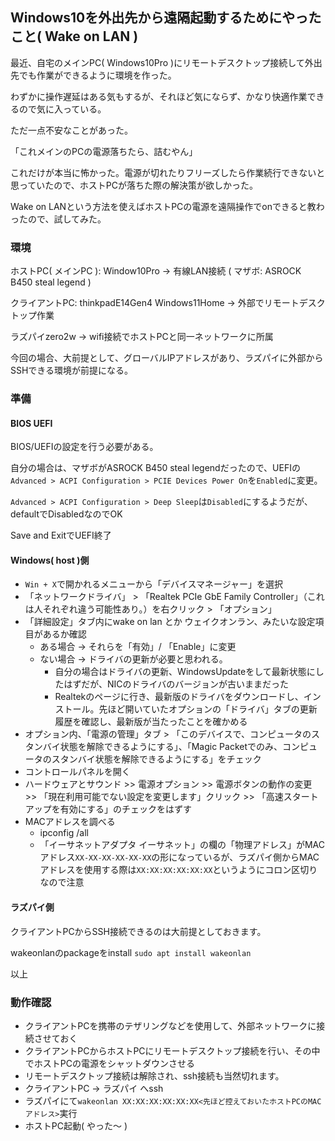 ## Windows10を外出先から遠隔起動するためにやったこと( Wake on LAN )

最近、自宅のメインPC( Windows10Pro )にリモートデスクトップ接続して外出先でも作業ができるように環境を作った。

わずかに操作遅延はある気もするが、それほど気にならず、かなり快適作業できるので気に入っている。

ただ一点不安なことがあった。

「これメインのPCの電源落ちたら、詰むやん」

これだけが本当に怖かった。電源が切れたりフリーズしたら作業続行できないと思っていたので、ホストPCが落ちた際の解決策が欲しかった。

Wake on LANという方法を使えばホストPCの電源を遠隔操作でonできると教わったので、試してみた。

### 環境
ホストPC( メインPC ): Window10Pro -> 有線LAN接続 ( マザボ: ASROCK B450 steal legend )

クライアントPC: thinkpadE14Gen4 Windows11Home -> 外部でリモートデスクトップ作業

ラズパイzero2w -> wifi接続でホストPCと同一ネットワークに所属

今回の場合、大前提として、グローバルIPアドレスがあり、ラズパイに外部からSSHできる環境が前提になる。

### 準備
#### BIOS UEFI
BIOS/UEFIの設定を行う必要がある。

自分の場合は、マザボがASROCK B450 steal legendだったので、UEFIの`Advanced > ACPI Configuration > PCIE Devices Power On`を`Enabled`に変更。

`Advanced > ACPI Configuration > Deep Sleep`は`Disabled`にするようだが、defaultでDisabledなのでOK

Save and ExitでUEFI終了

#### Windows( host )側 
- `Win + X`で開かれるメニューから「デバイスマネージャー」を選択
- 「ネットワークドライバ」 > 「Realtek PCIe GbE Family Controller」（これは人それぞれ違う可能性あり。）を右クリック > 「オプション」
- 「詳細設定」タブ内にwake on lan とか ウェイクオンラン、みたいな設定項目があるか確認
  - ある場合 -> それらを「有効」/ 「Enable」に変更
  - ない場合 -> ドライバの更新が必要と思われる。
    - 自分の場合はドライバの更新、WindowsUpdateをして最新状態にしたはずだが、NICのドライバのバージョンが古いままだった
    - Realtekのページに行き、最新版のドライバをダウンロードし、インストール。先ほど開いていたオプションの「ドライバ」タブの更新履歴を確認し、最新版が当たったことを確かめる
- オプション内、「電源の管理」タブ > 「このデバイスで、コンピュータのスタンバイ状態を解除できるようにする」、「Magic Packetでのみ、コンピュータのスタンバイ状態を解除できるようにする」をチェック
- コントロールパネルを開く
- ハードウェアとサウンド >> 電源オプション >> 電源ボタンの動作の変更 >> 「現在利用可能でない設定を変更します」クリック >> 「高速スタートアップを有効にする」のチェックをはずす
- MACアドレスを調べる
  - ipconfig /all
  - 「イーサネットアダプタ イーサネット」の欄の「物理アドレス」がMACアドレス`XX-XX-XX-XX-XX-XX`の形になっているが、ラズパイ側からMACアドレスを使用する際は`XX:XX:XX:XX:XX:XX`というようにコロン区切りなので注意

#### ラズパイ側
クライアントPCからSSH接続できるのは大前提としておきます。

wakeonlanのpackageをinstall `sudo apt install wakeonlan`

以上

### 動作確認
- クライアントPCを携帯のテザリングなどを使用して、外部ネットワークに接続させておく
- クライアントPCからホストPCにリモートデスクトップ接続を行い、その中でホストPCの電源をシャットダウンさせる
- リモートデスクトップ接続は解除され、ssh接続も当然切れます。
- クライアントPC -> ラズパイ へssh
- ラズパイにて`wakeonlan XX:XX:XX:XX:XX:XX<先ほど控えておいたホストPCのMACアドレス>`実行
- ホストPC起動( やった～ )


